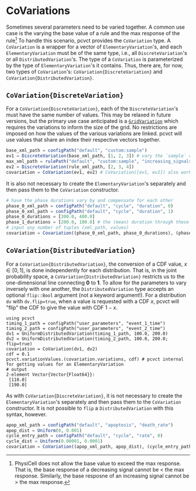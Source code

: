 # CoVariations
Sometimes several parameters need to be varied together.
A common use case is the varying the base value of a rule and the max response of the rule[^1]
To handle this scenario, pcvct provides the `CoVariation` type.
A `CoVariation` is a wrapper for a vector of `ElementaryVariation`'s, and each `ElementaryVariation` must be of the same type, i.e., all `DiscreteVariation`'s or all `DistributedVariation`'s.
The type of a `CoVariation` is parameterized by the type of `ElementaryVariation`'s it contains.
Thus, there are, for now, two types of `CoVariation`'s: `CoVariation{DiscreteVariation}` and `CoVariation{DistributedVariation}`.

[^1]: PhysiCell does not allow the base value to exceed the max response. That is, the base response of a decreasing signal cannot be < the max response. Similarly, the base resposne of an increasing signal cannot be > the max response.

## `CoVariation{DiscreteVariation}`
For a `CoVariation{DiscreteVariation}`, each of the `DiscreteVariation`'s must have the same number of values.
This may be relaxed in future versions, but the primary use case anticipated is a [`GridVariation`](@ref) which requires the variations to inform the size of the grid.
No restrictions are imposed on how the values of the various variations are linked.
pcvct will use values that share an index their respective vectors together.

```julia
base_xml_path = configPath("default", "custom:sample")
ev1 = DiscreteVariation(base_xml_path, [1, 2, 3]) # vary the `sample` custom data for cell type default
max_xml_path = rulePath("default", "custom:sample", "increasing_signals", "max_response") # the max response of the rule increasing sample (must be bigger than the base response above)
ev2 = DiscreteVariation(rule_xml_path, [2, 3, 4])
covariation = CoVariation(ev1, ev2) # CoVariation([ev1, ev2]) also works
```

It is also not necessary to create the `ElementaryVariation`'s separately and then pass them to the `CoVariation` constructor.
```julia
# have the phase durations vary by and compensate for each other
phase_0_xml_path = configPath("default", "cycle", "duration", 0)
phase_0_xml_path = configPath("default", "cycle", "duration", 1)
phase_0_durations = [300.0, 400.0] 
phase_1_durations = [200.0, 100.0] # the (mean) duration through these two phases is 500 min
# input any number of tuples (xml_path, values)
covariation = Covariation((phase_0_xml_path, phase_0_durations), (phase_1_xml_path, phase_1_durations))
```

## `CoVariation{DistributedVariation}`
For a `CoVariation{DistributedVariation}`, the conversion of a CDF value, $x \in [0, 1]$, is done independently for each distribution.
That is, in the joint probability space, a `CoVariation{DistributedVariation}` restricts us to the one-dimensional line connecting $\mathbf{0}$ to $\mathbf{1}$.
To allow for the parameters to vary inversely with one another, the `DistributedVariation` type accepts an optional `flip::Bool` argument (not a keyword argument!).
For a distribution `dv` with `dv.flip=true`, when a value is requested with a CDF $x$, pcvct will "flip" the CDF to give the value with CDF $1 - x$.

```jldoctest
using pcvct
timing_1_path = configPath("user_parameters", "event_1_time")
timing_2_path = configPath("user_parameters", "event_2_time")
dv1 = UniformDistributedVariation(timing_1_path, 100.0, 200.0)
dv2 = UniformDistributedVariation(timing_2_path, 100.0, 200.0; flip=true)
covariation = CoVariation(dv1, dv2)
cdf = 0.1
pcvct.variationValues.(covariation.variations, cdf) # pcvct internal for getting values for an ElementaryVariation
# output
2-element Vector{Vector{Float64}}:
 [110.0]
 [190.0]
```

As with `CoVariation{DiscreteVariation}`, it is not necessary to create the `ElementaryVariation`'s separately and then pass them to the `CoVariation` constructor. It is not possible to `flip` a `DistributedVariation` with this syntax, however.

```julia
apop_xml_path = configPath("default", "apoptosis", "death_rate")
apop_dist = Uniform(0, 0.001)
cycle_entry_path = configPath("default", "cycle", "rate", 0)
cycle_dist = Uniform(0.00001, 0.0001)
covariation = CoVariation((apop_xml_path, apop_dist), (cycle_entry_path, cycle_dist))
```